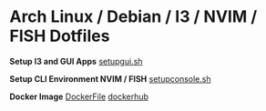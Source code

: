 # Arch Linux / Debian / I3 / NVIM / FISH Dotfiles

**Setup I3 and GUI Apps**
[setupgui.sh](https://github.com/sheeeeee33eeesh/DotFiles/blob/master/setupgui.sh)

**Setup CLI Environment NVIM / FISH**
[setupconsole.sh](https://github.com/sheeeeee33eeesh/DotFiles/blob/master/setupconsole.sh)

**Docker Image**
[DockerFile](https://github.com/sheeeeee33eeesh/DotFiles/blob/master/setupconsole.sh)
[dockerhub](https://hub.docker.com/r/tylber5338/shee3eeeshkali)
